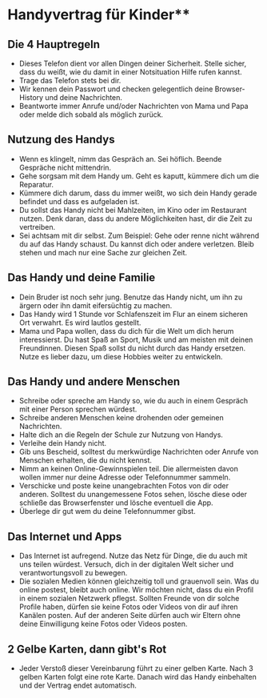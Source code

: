 # Handyvertrag für Kinder**

## Die 4 Hauptregeln

- Dieses Telefon dient vor allen Dingen deiner Sicherheit. Stelle sicher, dass du weißt, wie du damit in einer Notsituation Hilfe rufen kannst. 
- Trage das Telefon stets bei dir.
- Wir kennen dein Passwort und checken gelegentlich deine Browser-History und deine Nachrichten.
- Beantworte immer Anrufe und/oder Nachrichten von Mama und Papa oder melde dich sobald als möglich zurück.

## Nutzung des Handys

- Wenn es klingelt, nimm das Gespräch an. Sei höflich. Beende Gespräche nicht mittendrin.
- Gehe sorgsam mit dem Handy um. Geht es kaputt, kümmere dich um die Reparatur.
- Kümmere dich darum, dass du immer weißt, wo sich dein Handy gerade befindet und dass es aufgeladen ist.
- Du sollst das Handy nicht bei Mahlzeiten, im Kino oder im Restaurant nutzen. Denk daran, dass du andere Möglichkeiten hast, dir die Zeit zu vertreiben.
- Sei achtsam mit dir selbst. Zum Beispiel: Gehe oder renne nicht während du auf das Handy schaust. Du kannst dich oder andere verletzen. Bleib stehen und mach nur eine Sache zur gleichen Zeit.

## Das Handy und deine Familie

- Dein Bruder ist noch sehr jung. Benutze das Handy nicht, um ihn zu ärgern oder ihn damit eifersüchtig zu machen.
- Das Handy wird 1 Stunde vor Schlafenszeit im Flur an einem sicheren Ort verwahrt. Es wird lautlos gestellt.
- Mama und Papa wollen, dass du dich für die Welt um dich herum interessierst. Du hast Spaß an Sport, Musik und am meisten mit deinen Freundinnen. Diesen Spaß sollst du nicht durch das Handy ersetzen. Nutze es lieber dazu, um diese Hobbies weiter zu entwickeln.

## Das Handy und andere Menschen

- Schreibe oder spreche am Handy so, wie du auch in einem Gespräch mit einer Person sprechen würdest.
- Schreibe anderen Menschen keine drohenden oder gemeinen Nachrichten.
- Halte dich an die Regeln der Schule zur Nutzung von Handys.
- Verleihe dein Handy nicht.
- Gib uns Bescheid, solltest du merkwürdige Nachrichten oder Anrufe von Menschen erhalten, die du nicht kennst.
- Nimm an keinen Online-Gewinnspielen teil. Die allermeisten davon wollen immer nur deine Adresse oder Telefonnummer sammeln.
- Verschicke und poste keine unangebrachten Fotos von dir oder anderen. Solltest du unangemessene Fotos sehen, lösche diese oder schließe das Browserfenster und lösche eventuell die App.
- Überlege dir gut wem du deine Telefonnummer gibst.

## Das Internet und Apps

- Das Internet ist aufregend. Nutze das Netz für Dinge, die du auch mit uns teilen würdest. Versuch, dich in der digitalen Welt sicher und verantwortungsvoll zu bewegen.
- Die sozialen Medien können gleichzeitig toll und grauenvoll sein. Was du online postest, bleibt auch online. Wir möchten nicht, dass du ein Profil in einem sozialen Netzwerk pflegst. Sollten Freunde von dir solche Profile haben, dürfen sie keine Fotos oder Videos von dir auf ihren Kanälen posten. Auf der anderen Seite dürfen auch wir Eltern ohne deine Einwilligung keine Fotos oder Videos  posten.

## 2 Gelbe Karten, dann gibt's Rot

- Jeder Verstoß dieser Vereinbarung führt zu einer gelben Karte. Nach 3 gelben Karten folgt eine rote Karte. Danach wird das Handy einbehalten und der Vertrag endet automatisch.
